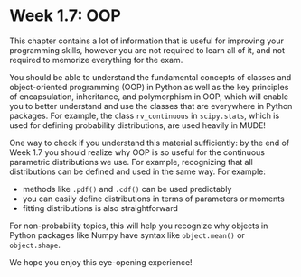 # Week 1.7: OOP

This chapter contains a lot of information that is useful for improving your programming skills, however you are not required to learn all of it, and not required to memorize everything for the exam.

You should be able to understand the fundamental concepts of classes and object-oriented programming (OOP) in Python as well as the key principles of encapsulation, inheritance, and polymorphism in OOP, which will enable you to better understand and use the classes that are everywhere in Python packages. For example, the class `rv_continuous` in `scipy.stats`, which is used for defining probability distributions, are used heavily in MUDE!

One way to check if you understand this material sufficiently: by the end of Week 1.7 you should realize why OOP is so useful for the continuous parametric distributions we use. For example, recognizing that all distributions can be defined and used in the same way. For example:
- methods like `.pdf()` and `.cdf()` can be used predictably
- you can easily define distributions in terms of parameters or moments
- fitting distributions is also straightforward

For non-probability topics, this will help you recognize why objects in Python packages like Numpy have syntax like `object.mean()` or `object.shape`.

We hope you enjoy this eye-opening experience!
